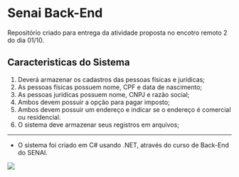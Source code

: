 # Senai Back-End

Repositório criado para entrega da atividade proposta 
no encotro remoto 2 do dia 01/10.

## Caracteristicas do Sistema
1. Deverá armazenar os cadastros das pessoas físicas e jurídicas;
2. As pessoas físicas possuem nome, CPF e data de nascimento;
3. As pessoas jurídicas possuem nome, CNPJ e razão social;
4. Ambos devem possuir a opção para pagar imposto;
5. Ambos devem possuir um endereço e indicar se o endereço é comercial ou residencial.
6. O sistema deve armazenar seus registros em arquivos;
<hr>

* O sistema foi criado em C# usando .NET, através do curso de Back-End do SENAI.

<img src="https://portalead.sp.senai.br/img/logo-senai2.png">

